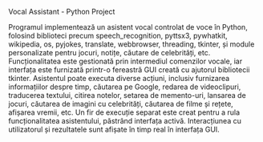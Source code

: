 Vocal Assistant - Python Project

Programul implementează un asistent vocal controlat de voce în Python, folosind biblioteci precum speech_recognition, pyttsx3, pywhatkit, wikipedia, os, pyjokes, translate, webbrowser, threading, tkinter, și module personalizate pentru jocuri, notițe, căutare de celebrități, etc. Funcționalitatea este gestionată prin intermediul comenzilor vocale, iar interfața este furnizată printr-o fereastră GUI creată cu ajutorul bibliotecii tkinter. Asistentul poate executa diverse acțiuni, inclusiv furnizarea informațiilor despre timp, căutarea pe Google, redarea de videoclipuri, traducerea textului, citirea notelor, setarea de memento-uri, lansarea de jocuri, căutarea de imagini cu celebrități, căutarea de filme și rețete, afișarea vremii, etc. Un fir de execuție separat este creat pentru a rula funcționalitatea asistentului, păstrând interfața activă. Interacțiunea cu utilizatorul și rezultatele sunt afișate în timp real în interfața GUI.
